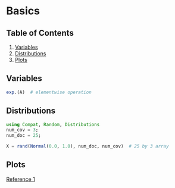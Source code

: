 # Basics

## Table of Contents
1. [Variables](#variables)
2. [Distributions](#distributions)
3. [Plots](#plots)

## Variables
```julia
exp.(A)  # elementwise operation
```


## Distributions
```julia
using Compat, Random, Distributions
num_cov = 3;
num_doc = 25;

X = rand(Normal(0.0, 1.0), num_doc, num_cov)  # 25 by 3 array
```


## Plots
[Reference 1](http://docs.juliaplots.org/latest/tutorial/)

